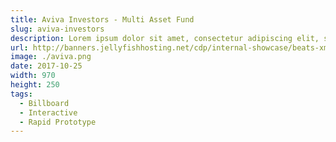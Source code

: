 ```yaml
---
title: Aviva Investors - Multi Asset Fund
slug: aviva-investors
description: Lorem ipsum dolor sit amet, consectetur adipiscing elit, sed do eiusmod tempor incididunt ut labore et dolore magna aliqua.
url: http://banners.jellyfishhosting.net/cdp/internal-showcase/beats-xmas-selector/#970x250-v1
image: ./aviva.png
date: 2017-10-25
width: 970
height: 250
tags:
  - Billboard
  - Interactive
  - Rapid Prototype
---
```

